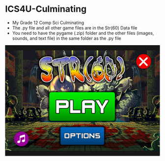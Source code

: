 # ICS4U-Culminating
* My Grade 12 Comp Sci Culminating
* The .py file and all other game files are in the Str(60) Data file
* You need to have the pygame (.zip) folder and the other files (images, sounds, and text file) in the same folder as the .py file
<p align="center">
<img src="https://github.com/ashhalsyed/ICS4U-Culminating/blob/master/Str%20(60)%20Data/startScreen.png">
</p>
